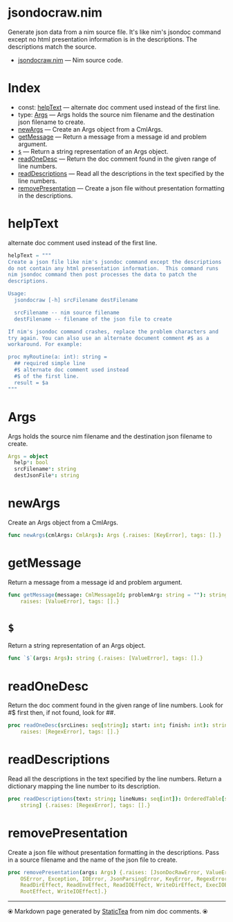# jsondocraw.nim

Generate json data from a nim source file. It's like nim's jsondoc
command except no html presentation information is in the
descriptions. The descriptions match the source.


* [jsondocraw.nim](../src/jsondocraw.nim) &mdash; Nim source code.
# Index

* const: [helpText](#helptext) &mdash; alternate doc comment used instead of the first line.
* type: [Args](#args) &mdash; Args holds the source nim filename and the destination json filename to create.
* [newArgs](#newargs) &mdash; Create an Args object from a CmlArgs.
* [getMessage](#getmessage) &mdash; Return a message from a message id and problem argument.
* [`$`](#) &mdash; Return a string representation of an Args object.
* [readOneDesc](#readonedesc) &mdash; Return the doc comment found in the given range of line numbers.
* [readDescriptions](#readdescriptions) &mdash; Read all the descriptions in the text specified by the line numbers.
* [removePresentation](#removepresentation) &mdash; Create a json file without presentation formatting in the descriptions.

# helpText

alternate doc comment used instead
of the first line.


~~~nim
helpText = """
Create a json file like nim's jsondoc command except the descriptions
do not contain any html presentation information.  This command runs
nim jsondoc command then post processes the data to patch the
descriptions.

Usage:
  jsondocraw [-h] srcFilename destFilename

  srcFilename -- nim source filename
  destFilename -- filename of the json file to create

If nim's jsondoc command crashes, replace the problem characters and
try again. You can also use an alternate document comment #$ as a
workaround. For example:

proc myRoutine(a: int): string =
  ## required simple line
  #$ alternate doc comment used instead
  #$ of the first line.
  result = $a
"""
~~~

# Args

Args holds the source nim filename and the destination
json filename to create.


~~~nim
Args = object
  help*: bool
  srcFilename*: string
  destJsonFile*: string
~~~

# newArgs

Create an Args object from a CmlArgs.


~~~nim
func newArgs(cmlArgs: CmlArgs): Args {.raises: [KeyError], tags: [].}
~~~

# getMessage

Return a message from a message id and problem argument.


~~~nim
func getMessage(message: CmlMessageId; problemArg: string = ""): string {.
    raises: [ValueError], tags: [].}
~~~

# `$`

Return a string representation of an Args object.


~~~nim
func `$`(args: Args): string {.raises: [ValueError], tags: [].}
~~~

# readOneDesc

Return the doc comment found in the given range of line
numbers. Look for #$ first then, if not found, look for ##.


~~~nim
proc readOneDesc(srcLines: seq[string]; start: int; finish: int): string {.
    raises: [RegexError], tags: [].}
~~~

# readDescriptions

Read all the descriptions in the text specified by the line
numbers. Return a dictionary mapping the line number to its
description.


~~~nim
proc readDescriptions(text: string; lineNums: seq[int]): OrderedTable[string,
    string] {.raises: [RegexError], tags: [].}
~~~

# removePresentation

Create a json file without presentation formatting in the
descriptions.  Pass in a source filename and the name of the json
file to create.


~~~nim
proc removePresentation(args: Args) {.raises: [JsonDocRawError, ValueError,
    OSError, Exception, IOError, JsonParsingError, KeyError, RegexError], tags: [
    ReadDirEffect, ReadEnvEffect, ReadIOEffect, WriteDirEffect, ExecIOEffect,
    RootEffect, WriteIOEffect].}
~~~


---
⦿ Markdown page generated by [StaticTea](https://github.com/flenniken/statictea/) from nim doc comments. ⦿
